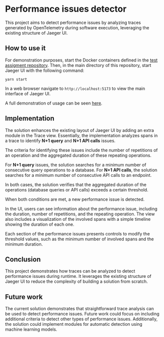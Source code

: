 # Performance issues detector

This project aims to detect performance issues by analyzing traces generated by OpenTelemetry during software execution, leveraging the existing structure of Jaeger UI.

## How to use it

For demonstration purposes, start the Docker containers defined in the [test assigment repository](https://github.com/egorklimov/test-assignment). Then, in the main directory of this repository, start Jaeger UI with the following command:


```
yarn start
```

In a web browser navigate to `http://localhost:5173` to view the main interface of Jaeger UI.

A full demonstration of usage can be seen [here](https://www.youtube.com/watch?v=tAX8tKMxUx8).

## Implementation

The solution enhances the existing layout of Jaeger UI by adding an extra module in the Trace view. Essentially, the implementation analyzes spans in a trace to identify **N+1 query** and **N+1 API calls** issues.

The criteria for identifying these issues include the number of repetitions of an operation and the aggregated duration of these repeating operations.

For **N+1 query** issues, the solution searches for a minimum number of consecutive query operations to a database. For **N+1 API calls**, the solution searches for a minimum number of consecutive API calls to an endpoint.

In both cases, the solution verifies that the aggregated duration of the operations (database queries or API calls) exceeds a certain threshold.

When both conditions are met, a new performance issue is detected.

In the UI, users can see information about the performance issue, including the duration, number of repetitions, and the repeating operation. The view also includes a visualization of the involved spans with a simple timeline showing the duration of each one.

Each section of the performance issues presents controls to modify the threshold values, such as the minimum number of involved spans and the minimum duration.

## Conclusion

This project demonstrates how traces can be analyzed to detect performance issues during runtime. It leverages the existing structure of Jaeger UI to reduce the complexity of building a solution from scratch.

## Future work

The current solution demonstrates that straightforward trace analysis can be used to detect performance issues. Future work could focus on including additional criteria to detect other types of performance issues. Additionally, the solution could implement modules for automatic detection using machine learning models.
